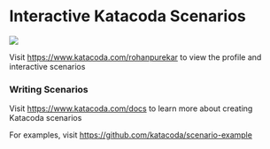 # Interactive Katacoda Scenarios

[![](http://shields.katacoda.com/katacoda/rohanpurekar/count.svg)](https://www.katacoda.com/rohanpurekar "Get your profile on Katacoda.com")

Visit https://www.katacoda.com/rohanpurekar to view the profile and interactive scenarios

### Writing Scenarios
Visit https://www.katacoda.com/docs to learn more about creating Katacoda scenarios

For examples, visit https://github.com/katacoda/scenario-example
